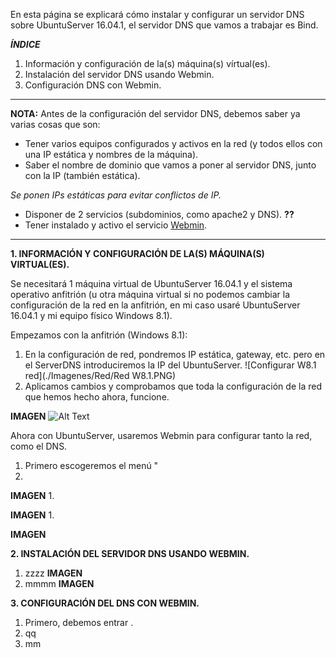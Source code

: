 En esta página se explicará cómo instalar y configurar un servidor DNS sobre UbuntuServer 16.04.1, el servidor DNS que vamos a trabajar es Bind.


***ÍNDICE***
           
1. Información y configuración de la(s) máquina(s) vírtual(es).
2. Instalación del servidor DNS usando Webmin.
3. Configuración DNS con Webmin. 

___

**NOTA:** Antes de la configuración del servidor DNS, debemos saber ya varias cosas que son:
* Tener varios equipos configurados y activos en la red (y todos ellos con una IP estática y nombres de la máquina).
* Saber el nombre de dominio que vamos a poner al servidor DNS, junto con la IP (también estática).

_Se ponen IPs estáticas para evitar conflictos de IP._
* Disponer de 2 servicios (subdominios, como apache2 y DNS). **??**
* Tener instalado y activo el servicio [Webmin](http://www.webmin.com/deb.html).

___

**1. INFORMACIÓN Y CONFIGURACIÓN DE LA(S) MÁQUINA(S) VIRTUAL(ES).**

Se necesitará 1 máquina virtual de UbuntuServer 16.04.1 y el sistema operativo anfitrión (u otra máquina virtual si no podemos cambiar la configuración de la red en la anfitrión, en mi caso usaré UbuntuServer 16.04.1 y mi equipo físico Windows 8.1).

Empezamos con la anfitrión (Windows 8.1):

   1. En la configuración de red, pondremos IP estática, gateway, etc. pero en el ServerDNS introduciremos la IP del UbuntuServer.
   ![Configurar W8.1 red](./Imagenes/Red/Red W8.1.PNG)
   1. Aplicamos cambios y comprobamos que toda la configuración de la red que hemos hecho ahora, funcione.
   

**IMAGEN** ![Alt Text](url)

Ahora con UbuntuServer, usaremos Webmin para configurar tanto la red, como el DNS. 
   1. Primero escogeremos el menú "
   1.
  
  **IMAGEN**
   1.
   
   **IMAGEN**
   1.
  
  **IMAGEN**
  
**2. INSTALACIÓN DEL SERVIDOR DNS USANDO WEBMIN.**
   1. zzzz
   **IMAGEN**
   2. mmmm
   **IMAGEN**

**3. CONFIGURACIÓN DEL DNS CON WEBMIN.**
   1. Primero, debemos entrar .
   2. qq
   3. mm
